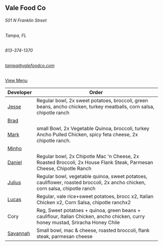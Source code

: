 ## Vale Food Co
###### 501 N Franklin Street
###### Tampa, FL
###### 813-374-1370
###### tampa@valefoodco.com


[View Menu](https://valefoodco.revelup.com/weborder/?establishment=3)


Developer     | Order
--------------|---------------------
[Jesse](https://github.com/jessecurry)              |  Regular bowl, 2x sweet potatoes, broccoli, green beans, ancho chicken, turkey meatballs, corn salsa, chipotle ranch
[Brad](https://github.com/bself)                    | 
[Mark](http://github.com/mark-smithtb)              |  small Bowl, 2x Vegetable Quinoa, broccoli, turkey Ancho Pulled Chicken, spicy feta cheese, 2x chipotle ranch.
[Minho](https://github.com/minhochoi)               | 
[Daniel](https://github.come/dtartaglia)            | Regular bowl, 2x Chipotle Mac 'n Cheese, 2x Roasted Broccoli, 2x House Flank Steak, Parmesan Cheese, Chipotle Ranch
[Julius](https://github.com/jbzozowski)             | Regular bowl, vegetable quinoa, sweet potatoes, cauliflower, roasted broccoli, 2x ancho chicken, corn salsa, chipotle ranch
[Lucas](https://github.com/lucasclaude)             | Regular, vale rice+sweet potatoes, brocc x2, Italian Chicken x2, Corn Salsa, chipotle ranchx2
Cory                                                | Reg, Sweet potatoes + quinoa, green beans + cauliflour, Italian Chicken, ancho chicken, curry honey mustad, Sriracha Honey Chile
[Savannah](https://github.com/KittyGamer46)         | Small bowl, mac & cheese, roasted broccoli, flank steak, parmesan cheese        
